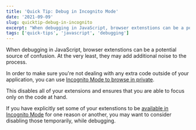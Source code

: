 ```yaml
---
title: 'Quick Tip: Debug in Incognito Mode'
date: '2021-09-09'
slug: quicktip-debug-in-incognito
excerpt: "When debugging in JavaScript, browser extenstions can be a potential source of confusion..."
tags: ['quick-tips', 'javascript', 'debugging']
---
```


When debugging in JavaScript, browser extenstions can be a potential source of confusion. At the very least, they may add additional noise to the process.

In order to make sure you're not dealing with any extra code outside of your application, you can use [Incognito Mode to browse in private](https://support.google.com/chrome/answer/95464).

This disables all of your extensions and ensures that you are able to focus only on the code at hand.

If you have explicitly set some of your extenstions to be [available in Incognito Mode](https://www.howtogeek.com/298407/how-to-enable-extensions-in-chromes-incognito-mode/) for one reason or another, you may want to consider disabling those temporarily, while debugging.
